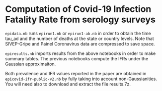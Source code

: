 # Computation of Covid-19 Infection Fatality Rate from serology surveys

`epidata.nb` runs `epirun1.nb` or `epirun1-ab.nb` in order to obtain the time tau_ad and the number of deaths at the state or country levels. Note that SIVEP-Gripe and Painel Coronavírus data are compressed to save space. 

`epiresults.nb` imports results from the above notebooks in order to make summary tables. The previous notebooks compute the IFRs under the Gaussian approximaiton. 

Both prevalence and IFR values reported in the paper are obtained in `epicovid-ifr-public-v2.nb` by fully taking into account non-Gaussianities. You will need also to download and extract the file results.7z.
